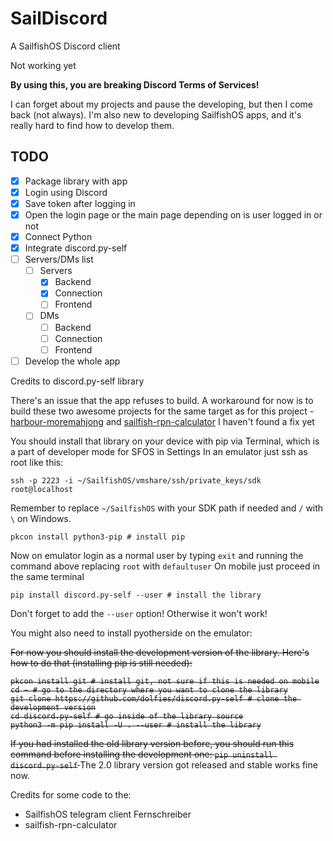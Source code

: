 # SailDiscord

A SailfishOS Discord client

Not working yet

**By using this, you are breaking Discord Terms of Services!**

I can forget about my projects and pause the developing, but then I come back (not always). I'm also new to developing SailfishOS apps, and it's really hard to find how to develop them.

## TODO

- [X] Package library with app
- [X] Login using Discord
- [X] Save token after logging in
- [X] Open the login page or the main page depending on is user logged in or not
- [X] Connect Python
- [X] Integrate discord.py-self
- [ ] Servers/DMs list
	- [ ] Servers
		- [X] Backend
		- [X] Connection
		- [ ] Frontend
	- [ ] DMs
		- [ ] Backend
		- [ ] Connection
		- [ ] Frontend
- [ ] Develop the whole app

Credits to discord.py-self library

There's an issue that the app refuses to build. A workaround for now is to build these two awesome projects for the same target as for this project - [harbour-moremahjong](https://github.com/poetaster/harbour-moremahjong) and [sailfish-rpn-calculator](https://github.com/poetaster/sailfish-rpn-calculator)
I haven't found a fix yet

You should install that library on your device with pip via Terminal, which is a part of developer mode for SFOS in Settings
In an emulator just ssh as root like this:

	ssh -p 2223 -i ~/SailfishOS/vmshare/ssh/private_keys/sdk root@localhost

Remember to replace `~/SailfishOS` with your SDK path if needed and `/` with `\` on Windows.

	pkcon install python3-pip # install pip

Now on emulator login as a normal user by typing `exit` and running the command above replacing `root` with `defaultuser`
On mobile just proceed in the same terminal

	pip install discord.py-self --user # install the library

Don't forget to add the `--user` option! Otherwise it won't work!

You might also need to install pyotherside on the emulator:

	

<strike>
For now you should install the development version of the library. Here's how to do that (installing pip is still needed):

	pkcon install git # install git, not sure if this is needed on mobile
	cd ~ # go to the directory where you want to clone the library
	git clone https://github.com/dolfies/discord.py-self # clone the development version
	cd discord.py-self # go inside of the library source
	python3 -m pip install -U . --user # install the library

If you had installed the old library version before, you should run this command before installing the development one: `pip uninstall discord.py-self`
</strike>
The 2.0 library version got released and stable works fine now.



Credits for some code to the:
- SailfishOS telegram client Fernschreiber
- sailfish-rpn-calculator
